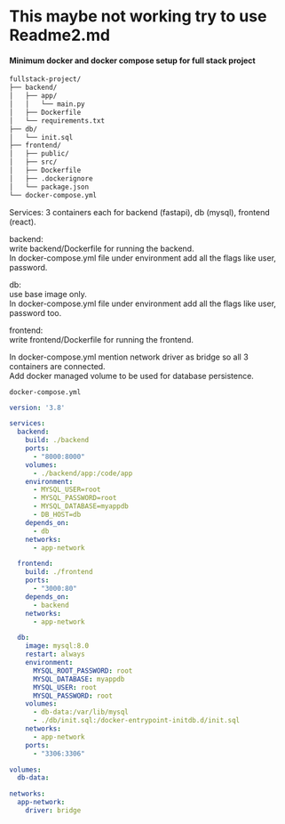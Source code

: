 # This maybe not working try to use Readme2.md

#### Minimum docker and docker compose setup for full stack project  

```bash
fullstack-project/
├── backend/
│   ├── app/
│   │   └── main.py
│   ├── Dockerfile
│   └── requirements.txt
├── db/
│   └── init.sql
├── frontend/
│   ├── public/
│   ├── src/
│   ├── Dockerfile
│   ├── .dockerignore
│   └── package.json
└── docker-compose.yml
```

Services: 3 containers each for backend (fastapi), db (mysql), frontend (react).  

backend:  
write backend/Dockerfile for running the backend.  
In docker-compose.yml file under environment add all the flags like user, password.  

db:  
use base image only.  
In docker-compose.yml file under environment add all the flags like user, password too.  

frontend:  
write frontend/Dockerfile for running the frontend.  

In docker-compose.yml mention network driver as bridge so all 3 containers are connected.  
Add docker managed volume to be used for database persistence.  

`docker-compose.yml`  
```yml
version: '3.8'

services:
  backend:
    build: ./backend
    ports:
      - "8000:8000"
    volumes:
      - ./backend/app:/code/app
    environment:
      - MYSQL_USER=root
      - MYSQL_PASSWORD=root
      - MYSQL_DATABASE=myappdb
      - DB_HOST=db
    depends_on:
      - db
    networks:
      - app-network

  frontend:
    build: ./frontend
    ports:
      - "3000:80"
    depends_on:
      - backend
    networks:
      - app-network

  db:
    image: mysql:8.0
    restart: always
    environment:
      MYSQL_ROOT_PASSWORD: root
      MYSQL_DATABASE: myappdb
      MYSQL_USER: root
      MYSQL_PASSWORD: root
    volumes:
      - db-data:/var/lib/mysql
      - ./db/init.sql:/docker-entrypoint-initdb.d/init.sql
    networks:
      - app-network
    ports:
      - "3306:3306"

volumes:
  db-data:

networks:
  app-network:
    driver: bridge
```
